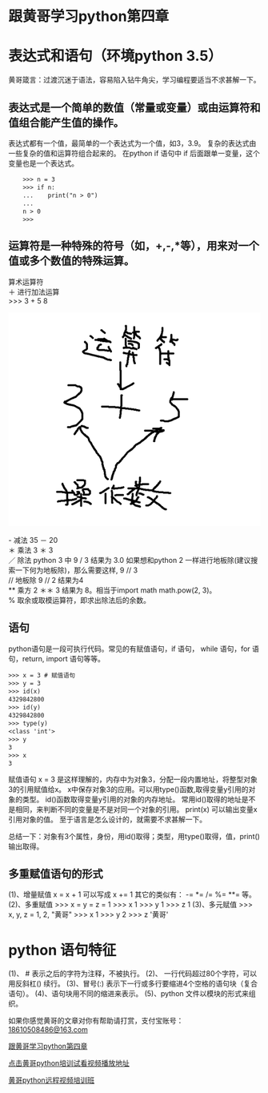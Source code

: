 # 跟黄哥学习python第四章

# 表达式和语句（环境python 3.5）

黄哥箴言：过渡沉迷于语法，容易陷入钻牛角尖，学习编程要适当不求甚解一下。



## 表达式是一个简单的数值（常量或变量）或由运算符和值组合能产生值的操作。
   表达式都有一个值，最简单的一个表达式为一个值，如3，3.9。
   复杂的表达式由一些复杂的值和运算符组合起来的。
   在python  if 语句中 if 后面跟单一变量，这个变量也是一个表达式。    

		>>> n = 3
		>>> if n:
		...    print("n > 0")
		...
		n > 0
		>>>


## 运算符是一种特殊的符号（如，+,-,*等），用来对一个值或多个数值的特殊运算。

算术运算符   
＋ 进行加法运算    
	>>> 3 + 5
	8

![](operator.png)

\- 减法 35 － 20     
＊ 乘法 3 ＊ 3     
／ 除法 python 3 中 9 / 3 结果为 3.0 如果想和python 2 一样进行地板除(建议搜索一下何为地板除)，那么需要这样, 9 // 3    
// 地板除 9 // 2 结果为4    
** 乘方 2 ＊＊ 3 结果为 8。相当于import math  math.pow(2, 3)。   
% 取余或取模运算符，即求出除法后的余数。   

## 语句   
   python语句是一段可执行代码。常见的有赋值语句，if 语句， while 语句，for 语句，return, import 语句等等。

	>>> x = 3 # 赋值语句
	>>> y = 3
	>>> id(x)
	4329842800
	>>> id(y)
	4329842800
	>>> type(y)
	<class 'int'>
	>>> y
	3
	>>> x
	3


赋值语句 x = 3 是这样理解的，内存中为对象3，分配一段内置地址，将整型对象3的引用赋值给x。
x中保存对象3的应用。可以用type()函数,取得变量y引用的对象的类型。
id()函数取得变量y引用的对象的内存地址。
常用id()取得的地址是不是相同，来判断不同的变量是不是对同一个对象的引用。
print(x) 可以输出变量x引用对象的值。
至于语言是怎么设计的，就需要不求甚解一下。    

总结一下：对象有3个属性，身份，用id()取得；类型，用type()取得，值，print()输出取得。

## 多重赋值语句的形式
(1)、增量赋值
	x = x + 1 可以写成 x += 1
	其它的类似有： -= *= /= %= **= 等。
(2)、多重赋值
	>>> x = y = z = 1
	>>> x
	1
	>>> y
	1
	>>> z
	1
(3)、多元赋值
	>>> x, y, z = 1, 2, "黄哥"
	>>> x
	1
	>>> y
	2
	>>> z
	'黄哥'


# python 语句特征  

(1)、 \# 表示之后的字符为注释，不被执行。
(2)、 一行代码超过80个字符，可以用反斜杠(\) 续行。
(3)、冒号(:) 表示下一行或多行要缩进4个空格的语句块（复合语句）。
(4)、语句块用不同的缩进来表示。
(5)、python 文件以模块的形式来组织。








如果你感觉黄哥的文章对你有帮助请打赏，支付宝账号：18610508486@163.com

[跟黄哥学习python第四章](learn_python_follow_brother_huang_4.md)


[点击黄哥python培训试看视频播放地址](https://github.com/pythonpeixun/article/blob/master/python_shiping.md)

[黄哥python远程视频培训班](https://github.com/pythonpeixun/article/blob/master/index.md)  


    